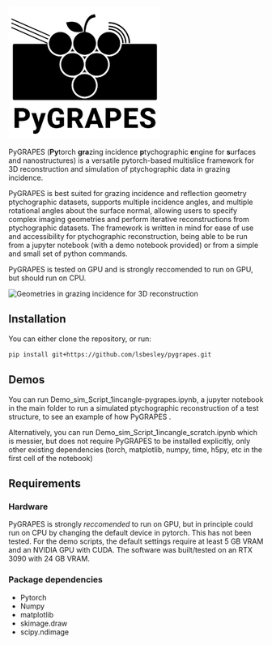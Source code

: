 <img src="documentation/PygrapesLogo.png" alt="Geometries in grazing incidence for 3D reconstruction" width="300"/>




PyGRAPES (**Py**torch **gra**zing incidence **p**tychographic **e**ngine for **s**urfaces and nanostructures) is a versatile pytorch-based multislice framework for 3D reconstruction and simulation of ptychographic data in grazing incidence.


PyGRAPES is best suited for grazing incidence and reflection geometry ptychographic datasets, supports multiple incidence angles, and multiple rotational angles about the surface normal, allowing users to specify complex imaging geometries and perform iterative reconstructions from ptychographic datasets. The framework is written in mind for ease of use and accessibility for ptychographic reconstruction, being able to be run from a jupyter notebook (with a demo notebook provided) or from a simple and small set of python commands. 

PyGRAPES is tested on GPU and is strongly reccomended to run on GPU, but should run on CPU. 

<img src="documentation/GIXP_Geom_Diags.png" alt="Geometries in grazing incidence for 3D reconstruction" width="600"/>



## Installation
You can either clone the repository, or run:

```bash
pip install git+https://github.com/lsbesley/pygrapes.git
```
## Demos

You can run Demo_sim_Script_1incangle-pygrapes.ipynb, a jupyter notebook in the main folder to run a simulated ptychographic reconstruction of a test structure, to see an example of how PyGRAPES .

Alternatively, you can run Demo_sim_Script_1incangle_scratch.ipynb which is messier, but does not require PyGRAPES to be installed explicitly, only other existing dependencies (torch, matplotlib, numpy, time, h5py, etc in the first cell of the notebook)

## Requirements
### Hardware 
PyGRAPES is strongly _reccomended_ to run on GPU, but in principle could run on CPU by changing the default device in pytorch. This has not been tested. 
For the demo scripts, the default settings require at least 5 GB VRAM and an NVIDIA GPU with CUDA. The software was built/tested on an RTX 3090 with 24 GB VRAM.

### Package dependencies
- Pytorch
- Numpy
- matplotlib
- skimage.draw
- scipy.ndimage

